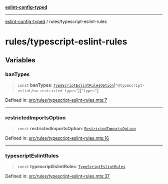 [**eslint-config-typed**](../README.md)

---

[eslint-config-typed](../README.md) / rules/typescript-eslint-rules

# rules/typescript-eslint-rules

## Variables

### banTypes

> `const` **banTypes**: [`TypeScriptEslintRulesOption`](../types/rules/typescript-eslint-rules.md#typescripteslintrulesoption)\[`"@typescript-eslint/no-restricted-types"`\]\[`"types"`\]

Defined in: [src/rules/typescript-eslint-rules.mts:7](https://github.com/noshiro-pf/eslint-config-typed/blob/main/src/rules/typescript-eslint-rules.mts#L7)

---

### restrictedImportsOption

> `const` **restrictedImportsOption**: [`RestrictedImportsOption`](../types/types.md#restrictedimportsoption)

Defined in: [src/rules/typescript-eslint-rules.mts:16](https://github.com/noshiro-pf/eslint-config-typed/blob/main/src/rules/typescript-eslint-rules.mts#L16)

---

### typescriptEslintRules

> `const` **typescriptEslintRules**: [`TypeScriptEslintRules`](../types/rules/typescript-eslint-rules.md#typescripteslintrules)

Defined in: [src/rules/typescript-eslint-rules.mts:37](https://github.com/noshiro-pf/eslint-config-typed/blob/main/src/rules/typescript-eslint-rules.mts#L37)
